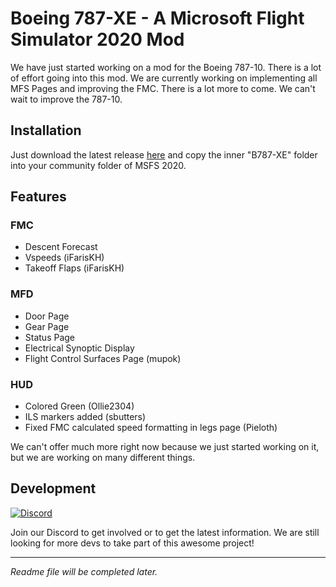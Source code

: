 # Boeing 787-XE - A Microsoft Flight Simulator 2020 Mod
We have just started working on a mod for the Boeing 787-10. There is a lot of effort going into this mod. We are currently working on implementing all MFS Pages and improving the FMC. There is a lot more to come. We can't wait to improve the 787-10.

## Installation
Just download the latest release [here](https://github.com/lmk02/B787-XE/releases) and copy the inner "B787-XE" folder into your community folder of MSFS 2020.

## Features
### FMC
- Descent Forecast
- Vspeeds (iFarisKH)
- Takeoff Flaps (iFarisKH)
### MFD
- Door Page
- Gear Page
- Status Page
- Electrical Synoptic Display
- Flight Control Surfaces Page (mupok)
### HUD
- Colored Green (Ollie2304)
- ILS markers added (sbutters)
- Fixed FMC calculated speed formatting in legs page (Pieloth)

We can't offer much more right now because we just started working on it, but we are working on many different things.

## Development
[![Discord](https://img.shields.io/discord/750857112300814448.svg?label=&logo=discord&logoColor=ffffff&color=7389D8&labelColor=6A7EC2)](https://discord.gg/Tc8zXpk)

Join our Discord to get involved or to get the latest information. We are still looking for more devs to take part of this awesome project!

----

*Readme file will be completed later.*
